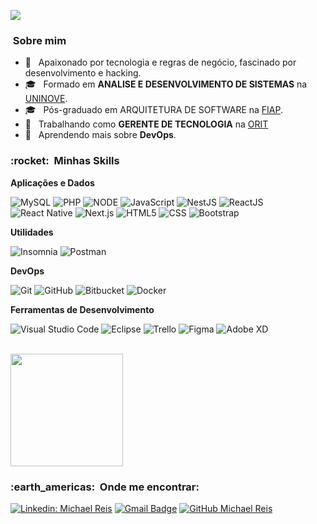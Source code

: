 
![](https://komarev.com/ghpvc/?username=MichaelReis&color=006bed)

<h3>&nbsp;Sobre mim </h3>

- 🤔 &nbsp; Apaixonado por tecnologia e regras de negócio, fascinado por desenvolvimento e hacking.
- 🎓 &nbsp; Formado em **ANALISE E DESENVOLVIMENTO DE SISTEMAS** na <a href="https://www.uninove.br/">UNINOVE</a>.
- 🎓 &nbsp; Pós-graduado em ARQUITETURA DE SOFTWARE na <a href="https://www.fiap.com.br/">FIAP</a>.
- 💼 &nbsp; Trabalhando como **GERENTE DE TECNOLOGIA** na <a href="http://orit.com.br/">ORIT</a>
- 🌱 &nbsp; Aprendendo mais sobre **DevOps**.

<h3> :rocket: &nbsp;Minhas Skills </h3>

**Aplicações e Dados**

  ![MySQL](https://img.shields.io/badge/-MySQL-333333?style=flat&logo=mysql)
  ![PHP](https://img.shields.io/badge/-php-333333?style=flat&logo=php&logoColor=007396)
  ![NODE](https://img.shields.io/badge/Node.js-333333?style=flat&logo=Node.js)
  ![JavaScript](https://img.shields.io/badge/-JavaScript-333333?style=flat&logo=javascript)
  ![NestJS](https://img.shields.io/badge/-NestJS-333333?style=flat&logo=nestjs&logoColor=E0234E)
  ![ReactJS](https://img.shields.io/badge/-ReactJs-333333?logo=react&style=flat)
  ![React Native](https://img.shields.io/badge/-React%20Native-333333?style=flat&logo=react&logoColor=61DAFB)
  ![Next.js](https://img.shields.io/badge/-Next.js-333333?style=flat&logo=nextdotjs&logoColor=000000)
  ![HTML5](https://img.shields.io/badge/-HTML5-333333?style=flat&logo=HTML5)
  ![CSS](https://img.shields.io/badge/-CSS-333333?style=flat&logo=CSS3&logoColor=1572B6)
  ![Bootstrap](https://img.shields.io/badge/bootstrap-333333?style=flat&logo=bootstrap)


**Utilidades**

  ![Insomnia](https://img.shields.io/badge/-Insomnia-333333?style=flat&logo=insomnia)
  ![Postman](https://img.shields.io/badge/-Postman-333333?style=flat&logo=postman)

**DevOps**

  ![Git](https://img.shields.io/badge/-Git-333333?style=flat&logo=git)
  ![GitHub](https://img.shields.io/badge/-GitHub-333333?style=flat&logo=github)
  ![Bitbucket](https://img.shields.io/badge/-Bitbucket-333333?style=flat&logo=bitbucket)
  ![Docker](https://img.shields.io/badge/-Docker-333333?style=flat&logo=docker)

**Ferramentas de Desenvolvimento**

  ![Visual Studio Code](https://img.shields.io/badge/-Visual%20Studio%20Code-333333?style=flat&logo=visual-studio-code&logoColor=007ACC)
  ![Eclipse](https://img.shields.io/badge/-Eclipse-333333?style=flat&logo=eclipse-ide&logoColor=2C2255)
  ![Trello](https://img.shields.io/badge/-Trello-333333?style=flat&logo=trello&logoColor=007ACC)
  ![Figma](https://img.shields.io/badge/-Figma-333333?style=flat&logo=figma&logoColor=007ACC)
  ![Adobe XD](https://img.shields.io/badge/-Adobe%20XD-333333?style=flat&logo=adobe-xd&logoColor=007ACC)

<br/>

<a href="https://github.com/Michael-Reis">
  <img height="180em" src="https://github-readme-stats.vercel.app/api?username=Michael-Reis&theme=dracula&show_icons=true" />
</a>

<br/>

<h3> :earth_americas: &nbsp;Onde me encontrar: </h3> 

[![Linkedin: Michael Reis](https://img.shields.io/badge/-MichaelReis-blue?style=flat-square&logo=Linkedin&logoColor=white&link=linkedin.com/in/michael-reis)](https://www.linkedin.com/in/michael-reis/)
[![Gmail Badge](https://img.shields.io/badge/-michael.f.r@hotmail.com-006bed?style=flat-square&logo=Gmail&logoColor=white&link=mailto:SEU-EMAIL)](mailto:michael.f.r@gmail.com)
[![GitHub Michael Reis]( https://img.shields.io/github/followers/Michael-Reis?label=follow&style=social)](https://github.com/Michael-Reis/)
